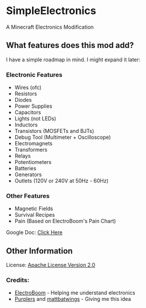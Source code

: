 # SimpleElectronics
A Minecraft Electronics Modification

## What features does this mod add?
I have a simple roadmap in mind. I might expand it later:
### Electronic Features
* Wires (ofc)
* Resistors
* Diodes
* Power Supplies
* Capacitors
* Lights (not LEDs)
* Inductors
* Transistors (MOSFETs and BJTs)
* Debug Tool (Multimeter + Oscilloscope)
* Electromagnets
* Transformers
* Relays
* Potentiometers
* Batteries
* Generators
* Outlets (120V or 240V at 50Hz - 60Hz)

### Other Features
* Magnetic Fields
* Survival Recipes
* Pain (Based on ElectroBoom's Pain Chart)

Google Doc: [Click Here](https://docs.google.com/document/d/1gtlNuQHdhBQC1GOzoqYpG7JVDK2OcNkiRekN85EUyXY/edit?usp=sharing)

## Other Information
License: [Apache License Version 2.0](https://www.apache.org/licenses/LICENSE-2.0)
### Credits:
* [ElectroBoom](https://www.google.com/url?sa=t&rct=j&q=&esrc=s&source=web&cd=&cad=rja&uact=8&ved=2ahUKEwiv4_vRrdaEAxURhf0HHYq1AFgQFnoECB8QAQ&url=https%3A%2F%2Fwww.youtube.com%2Fchannel%2FUCJ0-OtVpF0wOKEqT2Z1HEtA&usg=AOvVaw0uSyfudRmf1PuEDIW_xPcN&opi=89978449) - Helping me understand electronics
* [Purplers](https://www.google.com/url?sa=t&rct=j&q=&esrc=s&source=web&cd=&cad=rja&uact=8&ved=2ahUKEwi-ruz9rdaEAxUzhP0HHVa_BUsQFnoECBEQAQ&url=https%3A%2F%2Fwww.youtube.com%2F%40Purplers&usg=AOvVaw1KnIls80LFl5Q79cRoqvrB&opi=89978449) and [mattbatwings](https://www.google.com/url?sa=t&rct=j&q=&esrc=s&source=web&cd=&cad=rja&uact=8&ved=2ahUKEwiJwruErtaEAxV6gP0HHT23ABoQFnoECAYQAQ&url=https%3A%2F%2Fwww.youtube.com%2Fc%2FMattbatwings&usg=AOvVaw3fBGW-uDAdgukW1YNq_vA5&opi=89978449) - Giving me this idea
